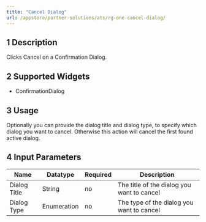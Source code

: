 ```yaml
---
title: "Cancel Dialog"
url: /appstore/partner-solutions/ats/rg-one-cancel-dialog/
---
```


## 1 Description

Clicks Cancel on a Confirmation Dialog.

## 2 Supported Widgets

* ConfirmationDialog

## 3 Usage

Optionally you can provide the dialog title and dialog type, to specify which dialog you want to cancel. Otherwise this action will cancel the first found active dialog.     

## 4 Input Parameters

Name | Datatype | Required | Description
--- | --- | --- | ---
Dialog Title | String | no | The title of the dialog you want to cancel
Dialog Type | Enumeration | no | The type of the dialog you want to cancel
